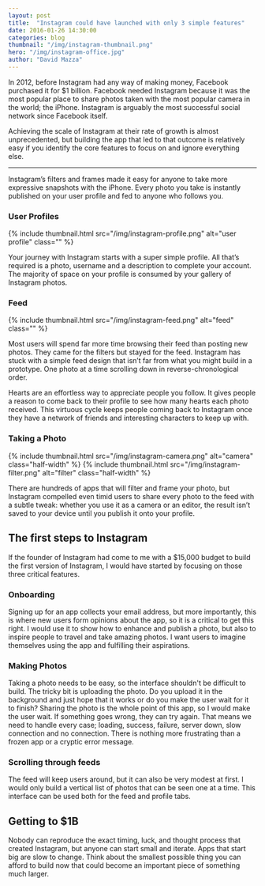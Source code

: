 ```yaml
---
layout: post
title:  "Instagram could have launched with only 3 simple features"
date: 2016-01-26 14:30:00
categories: blog
thumbnail: "/img/instagram-thumbnail.png"
hero: "/img/instagram-office.jpg"
author: "David Mazza"
---
```


In 2012, before Instagram had any way of making money, Facebook purchased it for $1 billion. Facebook needed Instagram because it was the most popular place to share photos taken with the most popular camera in the world; the iPhone. Instagram is arguably the most successful social network since Facebook itself.

Achieving the scale of Instagram at their rate of growth is almost unprecedented, but building the app that led to that outcome is relatively easy if you identify the core features to focus on and ignore everything else.

***

Instagram’s filters and frames made it easy for anyone to take more expressive snapshots with the iPhone. Every photo you take is instantly published on your user profile and fed to anyone who follows you.

### User Profiles

{% include thumbnail.html src="/img/instagram-profile.png" alt="user profile" class="" %}

Your journey with Instagram starts with a super simple profile. All that’s required is a photo, username and a description to complete your account. The majority of space on your profile is consumed by your gallery of Instagram photos.

### Feed

{% include thumbnail.html src="/img/instagram-feed.png" alt="feed" class="" %}

Most users will spend far more time browsing their feed than posting new photos. They came for the filters but stayed for the feed. Instagram has stuck with a simple feed design that isn’t far from what you might build in a prototype. One photo at a time scrolling down in reverse-chronological order.

Hearts are an effortless way to appreciate people you follow. It gives people a reason to come back to their profile to see how many hearts each photo received. This virtuous cycle keeps people coming back to Instagram once they have a network of friends and interesting characters to keep up with.

### Taking a Photo

<div> <!-- this outer div makes it possible to select the first and second image in css for special padding rules -->
{% include thumbnail.html src="/img/instagram-camera.png" alt="camera" class="half-width" %}
{% include thumbnail.html src="/img/instagram-filter.png" alt="filter" class="half-width" %}
</div>

There are hundreds of apps that will filter and frame your photo, but Instagram compelled even timid users to share every photo to the feed with a subtle tweak: whether you use it as a camera or an editor, the result isn’t saved to your device until you publish it onto your profile.

## The first steps to Instagram
If the founder of Instagram had come to me with a $15,000 budget to build the first version of Instagram, I would have started by focusing on those three critical features.

### Onboarding
Signing up for an app collects your email address, but more importantly, this is where new users form opinions about the app, so it is a critical to get this right. I would use it to show how to enhance and publish a photo, but also to inspire people to travel and take amazing photos. I want users to imagine themselves using the app and fulfilling their aspirations.

### Making Photos
Taking a photo needs to be easy, so the interface shouldn't be difficult to build. The tricky bit is uploading the photo. Do you upload it in the background and just hope that it works or do you make the user wait for it to finish? Sharing the photo is the whole point of this app, so I would make the user wait. If something goes wrong, they can try again. That means we need to handle every case; loading, success, failure, server down, slow connection and no connection. There is nothing more frustrating than a frozen app or a cryptic error message. 

### Scrolling through feeds
The feed will keep users around, but it can also be very modest at first. I would only build a vertical list of photos that can be seen one at a time. This interface can be used both for the feed and profile tabs.

## Getting to $1B
Nobody can reproduce the exact timing, luck, and thought process that created Instagram, but anyone can start small and iterate. Apps that start big are slow to change. Think about the smallest possible thing you can afford to build now that could become an important piece of something much larger.
